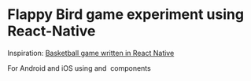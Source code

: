# Flappy Bird game experiment using React-Native

Inspiration: [Basketball game written in React Native](https://github.com/FaridSafi/react-native-basketball/)

For Android and iOS using <View /> and <Image /> components
